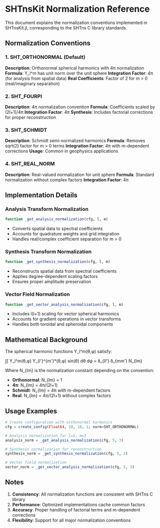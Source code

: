 # SHTnsKit Normalization Reference

This document explains the normalization conventions implemented in SHTnsKit.jl, corresponding to the SHTns C library standards.

## Normalization Conventions

### 1. SHT_ORTHONORMAL (Default)
**Description**: Orthonormal spherical harmonics with 4π normalization
**Formula**: Y_l^m has unit norm over the unit sphere
**Integration Factor**: 4π (for analysis from spatial data)
**Real Coefficients**: Factor of 2 for m > 0 (real/imaginary separation)

### 2. SHT_FOURPI 
**Description**: 4π normalization convention
**Formula**: Coefficients scaled by (2l+1)/4π
**Integration Factor**: 4π
**Synthesis**: Includes factorial corrections for proper reconstruction

### 3. SHT_SCHMIDT
**Description**: Schmidt semi-normalized harmonics
**Formula**: Removes sqrt(2) factor for m > 0 terms
**Integration Factor**: 4π with m-dependent corrections
**Usage**: Common in geophysics applications

### 4. SHT_REAL_NORM
**Description**: Real-valued normalization for unit sphere
**Formula**: Standard normalization without complex factors
**Integration Factor**: 4π

## Implementation Details

### Analysis Transform Normalization
```julia
function _get_analysis_normalization(cfg, l, m)
```
- Converts spatial data to spectral coefficients
- Accounts for quadrature weights and grid integration
- Handles real/complex coefficient separation for m > 0

### Synthesis Transform Normalization  
```julia
function _get_synthesis_normalization(cfg, l, m)
```
- Reconstructs spatial data from spectral coefficients
- Applies degree-dependent scaling factors
- Ensures proper amplitude preservation

### Vector Field Normalization
```julia
function _get_vector_analysis_normalization(cfg, l, m)
```
- Includes l(l+1) scaling for vector spherical harmonics
- Accounts for gradient operations in vector transforms
- Handles both toroidal and spheroidal components

## Mathematical Background

The spherical harmonic functions Y_l^m(θ,φ) satisfy:

∫∫ Y_l^m(θ,φ) Y_{l'}^{m'}*(θ,φ) sin(θ) dθ dφ = δ_{ll'} δ_{mm'} N_{lm}

Where N_{lm} is the normalization constant depending on the convention:

- **Orthonormal**: N_{lm} = 1
- **4π**: N_{lm} = 4π/(2l+1) 
- **Schmidt**: N_{lm} = 4π with m-dependent factors
- **Real**: N_{lm} = 4π/(2l+1) without complex factors

## Usage Examples

```julia
# Create configuration with orthonormal harmonics
cfg = create_config(Float64, 10, 10, 1; norm=SHT_ORTHONORMAL)

# Analysis normalization for l=5, m=3
analysis_norm = _get_analysis_normalization(cfg, 5, 3)

# Synthesis normalization for reconstruction
synthesis_norm = _get_synthesis_normalization(cfg, 5, 3)

# Vector field normalization
vector_norm = _get_vector_analysis_normalization(cfg, 5, 3)
```

## Notes

1. **Consistency**: All normalization functions are consistent with SHTns C library
2. **Performance**: Optimized implementations cache common factors
3. **Accuracy**: Proper handling of factorial terms and m-dependent corrections
4. **Flexibility**: Support for all major normalization conventions